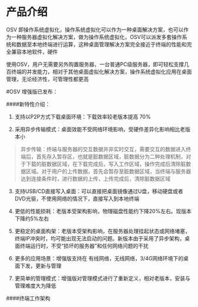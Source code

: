 # 产品介绍



OSV 即操作系统虚拟化，操作系统虚拟化可以作为一种桌面解决方案，也可以作为一种服务器虚拟化解决方案，做为操作系统虚拟化，OSV可以派发多套操作系统和数据至本地终端进行运算，这种桌面管理解决方案完全接近于终端的性能和完全兼容本地软件，硬件



使用OSV，用户无需要另外购置服务器，一台普通PC级服务器，即可轻松支撑几百终端的并发能力，相对于其他桌面虚拟化解决方案，操作系统虚拟化应用在桌面管理，无论经济性，可管理性都更高



#OSV 增强版已发布：





####新特性介绍：





1. 支持以P2P方式下载桌面环境：下载效率较老版本提高 70%



2. 采用异步传输模式：桌面效能不受网络环境影响，受硬件差异化影响相比老版本小

>异步传输：终端与服务器的交互数据并非实时交互，需要交互的数据进入终端后，首先存入暂存区，也就是脏数据区域，脏数据分为二种处理机制，对于下载的脏数据区域，在下载完成后，写入工作区域，操作完成后清除脏数据区域。对于用户的上传数据，首先会暂存至脏数据区域，当终端与服务器达到连接条件时，进行数据的上传，上传完成后，清除脏数据区域



3. 支持USB/CD直接写入桌面：可以直接把桌面镜像通过U盘，移动硬盘或者DVD光驱，不使用网络的情况下，直接写入到本地终端



4. 更低的性能损耗：老版本受架构影响，物理磁盘性能约下降20%左右。现版本下降约5%左右



5. 更稳定的桌面构架：老版本受架构影响，在服务器处理挂起状态或网络堵塞，终端IP冲突时，均可能出现无法启动的问题。新版本由于采用了异步架构，桌面终端运行时，不受“损坏的服务器”和任何网络问题的干扰



6. 更多的应用场景：增强版支持在 有线网络，无线网络，3/4G网络环境下的桌面下发，更新与管理



7. 更简单的管理模式：增强版对管理模式进行了重新定义，相对老版本，安装与管理难度大为降低



####终端工作架构




